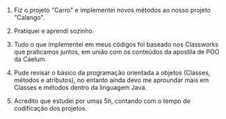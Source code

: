 1. Fiz o projeto "Carro" e implementei novos métodos ao nosso projeto "Calango".

2. Pratiquei e aprendi sozinho.

3. Tudo o que implementei em meus códigos foi baseado nos Classworks que praticamos juntos, em união com os conteúdos da apostila de POO da Caelum.

4. Pude revisar o básico da programação orientada a objetos (Classes, métodos e atributos), no entanto ainda devo me aproundar mais em Classes e métodos dentro da linguagem Java.

5. Acredito que estudei por umas 5h, contando com o tempo de codificação dos projetos.

